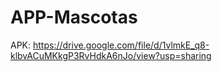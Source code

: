 # APP-Mascotas

APK: https://drive.google.com/file/d/1vlmkE_q8-klbvACuMKkgP3RvHdkA6nJo/view?usp=sharing
